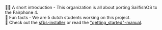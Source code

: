 🙋‍♀️ A short introduction - This organization is all about porting SailfishOS to the Fairphone 4.  
🍿 Fun facts - We are 5 dutch students working on this project.  
🧙 Check out the [sfbs-installer](https://github.com/SailfishOS-for-the-fairphone-4/sfbs-install) or read the ["getting_started"-manual](https://github.com/SailfishOS-for-the-fairphone-4/getting_started).  
